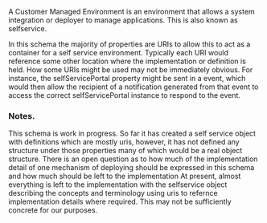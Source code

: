 A Customer Managed Environment is an environment that allows a system integration or deployer to manage applications. This is also known as selfservice.

In this schema the majority of properties are URIs to allow this to act as a container for a self service environment.
Typically each URI would reference some other location where the implementation or definition is held.
How some URIs might be used may not be immediately obvious. For instance, the selfServicePortal property might be
sent in a event, which would then allow the recipient of a notification generated from that event to access the correct
selfServicePortal instance to respond to the event.

### Notes.

This schema is work in progress. So far it has created a self service object with definitions
which are mostly uris, however, it has not defined any structure under those properties many of
which would be a real object structure. There is an open question as to how much of the implementation
detail of one mechanism of deploying should be expressed in this schema and how much should be left to
the implementation At present, almost everything is left to the implementation with the selfservice
object describing the concepts and terminology using uris to refernce implementation details where required.
This may not be sufficiently concrete for our purposes.
